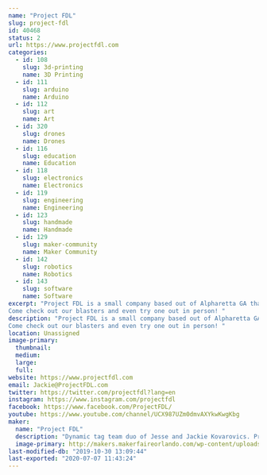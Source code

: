 ```yaml
---
name: "Project FDL"
slug: project-fdl
id: 40468
status: 2
url: https://www.projectfdl.com
categories:
  - id: 108
    slug: 3d-printing
    name: 3D Printing
  - id: 111
    slug: arduino
    name: Arduino
  - id: 112
    slug: art
    name: Art
  - id: 320
    slug: drones
    name: Drones
  - id: 116
    slug: education
    name: Education
  - id: 118
    slug: electronics
    name: Electronics
  - id: 119
    slug: engineering
    name: Engineering
  - id: 123
    slug: handmade
    name: Handmade
  - id: 129
    slug: maker-community
    name: Maker Community
  - id: 142
    slug: robotics
    name: Robotics
  - id: 143
    slug: software
    name: Software
excerpt: "Project FDL is a small company based out of Alpharetta GA that makes 3d printed foam dart launchers. Our designs are open sourced and a great hobby project to really allow the amazing art of 3d printing shine though. 
Come check out our blasters and even try one out in person! "
description: "Project FDL is a small company based out of Alpharetta GA that makes 3d printed foam dart launchers. Our designs are open sourced and a great hobby project to really allow the amazing art of 3d printing shine though. 
Come check out our blasters and even try one out in person! "
location: Unassigned
image-primary:
  thumbnail: 
  medium: 
  large: 
  full: 
website: https://www.projectfdl.com
email: Jackie@ProjectFDL.com
twitter: https://twitter.com/projectfdl?lang=en
instagram: https://www.instagram.com/projectfdl
facebook: https://www.facebook.com/ProjectFDL/
youtube: https://www.youtube.com/channel/UCX987UZm0dmvAXYkwKwgKbg
maker:
  name: "Project FDL"
  description: "Dynamic tag team duo of Jesse and Jackie Kovarovics. Project FDL is dedicated to creating innovative 3D printed foam dart launchers. "
  image-primary: http://makers.makerfaireorlando.com/wp-content/uploads/2019/10/1836F140-8FFB-4FAA-990C-8A6F0C89ECBE.png
last-modified-db: "2019-10-30 13:09:44"
last-exported: "2020-07-07 11:43:24"
---
```

